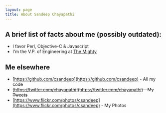 ```yaml
---
layout: page
title: About Sandeep Chayapathi
---
```


## A brief list of facts about me (possibly outdated):
* I favor Perl, Objective-C & Javascript
* I'm the V.P. of Engineering at [The Mighty](https://themighty.com/)

## Me elsewhere
* [https://github.com/csandeep](https://github.com/csandeep) - All my code
* ~~[https://twitter.com/chayapathi](https://twitter.com/chayapathi) - My Tweets~~
* [https://www.flickr.com/photos/csandeep](https://www.flickr.com/photos/csandeep) - My Photos
